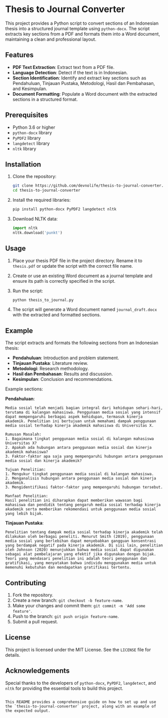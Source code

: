 # Thesis to Journal Converter

This project provides a Python script to convert sections of an Indonesian thesis into a structured journal template using `python-docx`. The script extracts key sections from a PDF and formats them into a Word document, maintaining a clean and professional layout.

## Features

- **PDF Text Extraction**: Extract text from a PDF file.
- **Language Detection**: Detect if the text is in Indonesian.
- **Section Identification**: Identify and extract key sections such as Pendahuluan, Tinjauan Pustaka, Metodologi, Hasil dan Pembahasan, and Kesimpulan.
- **Document Formatting**: Populate a Word document with the extracted sections in a structured format.

## Prerequisites

- Python 3.6 or higher
- `python-docx` library
- `PyPDF2` library
- `langdetect` library
- `nltk` library

## Installation

1. Clone the repository:
   ```sh
   git clone https://github.com/devnolife/thesis-to-journal-converter.git
   cd thesis-to-journal-converter
   ```

2. Install the required libraries:
   ```sh
   pip install python-docx PyPDF2 langdetect nltk
   ```

3. Download NLTK data:
   ```python
   import nltk
   nltk.download('punkt')
   ```

## Usage

1. Place your thesis PDF file in the project directory. Rename it to `thesis.pdf` or update the script with the correct file name.
2. Create or use an existing Word document as a journal template and ensure its path is correctly specified in the script.
3. Run the script:
   ```sh
   python thesis_to_journal.py
   ```

4. The script will generate a Word document named `journal_draft.docx` with the extracted and formatted sections.

## Example

The script extracts and formats the following sections from an Indonesian thesis:

- **Pendahuluan**: Introduction and problem statement.
- **Tinjauan Pustaka**: Literature review.
- **Metodologi**: Research methodology.
- **Hasil dan Pembahasan**: Results and discussion.
- **Kesimpulan**: Conclusion and recommendations.

Example sections:

**Pendahuluan**:
```
Media sosial telah menjadi bagian integral dari kehidupan sehari-hari, terutama di kalangan mahasiswa. Penggunaan media sosial yang intensif dapat mempengaruhi berbagai aspek kehidupan, termasuk kinerja akademik. Penelitian ini bertujuan untuk memahami dampak penggunaan media sosial terhadap kinerja akademik mahasiswa di Universitas X.

Rumusan Masalah:
1. Bagaimana tingkat penggunaan media sosial di kalangan mahasiswa Universitas X?
2. Apakah ada hubungan antara penggunaan media sosial dan kinerja akademik mahasiswa?
3. Faktor-faktor apa saja yang mempengaruhi hubungan antara penggunaan media sosial dan kinerja akademik?

Tujuan Penelitian:
1. Mengukur tingkat penggunaan media sosial di kalangan mahasiswa.
2. Menganalisis hubungan antara penggunaan media sosial dan kinerja akademik.
3. Mengidentifikasi faktor-faktor yang mempengaruhi hubungan tersebut.

Manfaat Penelitian:
Hasil penelitian ini diharapkan dapat memberikan wawasan bagi mahasiswa dan pendidik tentang pengaruh media sosial terhadap kinerja akademik serta memberikan rekomendasi untuk penggunaan media sosial yang lebih bijak.
```

**Tinjauan Pustaka**:
```
Penelitian tentang dampak media sosial terhadap kinerja akademik telah dilakukan oleh berbagai peneliti. Menurut Smith (2019), penggunaan media sosial yang berlebihan dapat menyebabkan gangguan konsentrasi yang berdampak negatif pada kinerja akademik. Di sisi lain, penelitian oleh Johnson (2020) menunjukkan bahwa media sosial dapat digunakan sebagai alat pembelajaran yang efektif jika digunakan dengan bijak. Teori yang mendasari penelitian ini adalah teori penggunaan dan gratifikasi, yang menyatakan bahwa individu menggunakan media untuk memenuhi kebutuhan dan mendapatkan gratifikasi tertentu.
```

## Contributing

1. Fork the repository.
2. Create a new branch: `git checkout -b feature-name`.
3. Make your changes and commit them: `git commit -m 'Add some feature'`.
4. Push to the branch: `git push origin feature-name`.
5. Submit a pull request.

## License

This project is licensed under the MIT License. See the `LICENSE` file for details.

## Acknowledgements

Special thanks to the developers of `python-docx`, `PyPDF2`, `langdetect`, and `nltk` for providing the essential tools to build this project.
```

This README provides a comprehensive guide on how to set up and use the `thesis-to-journal-converter` project, along with an example of the expected output.
